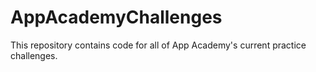 # AppAcademyChallenges
This repository contains code for all of App Academy's current practice challenges. 
